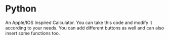 # Python
An Apple/IOS Inspired Calculator. You can take this code and modify it according to your needs. You can add different buttons as well and can also insert some functions too.
